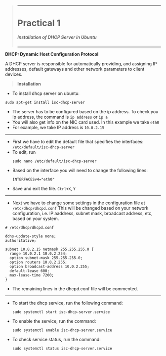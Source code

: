 >---
> # **Practical 1**
> #####  Installation of DHCP Server in Ubuntu
>---

__DHCP: Dynamic Host Configuration Protocol__

A DHCP server is responsible for automatically providing, and assigning IP addresses, default gateways and other network parameters to client devices.

> **Installation**
- To install dhcp server on ubuntu:
```
sudo apt-get install isc-dhcp-server
```

- The server has to be configured based on the ip address. To check you ip address, the command is `ip address` or `ip a`
- You will also get info on the NIC card used. In this example we take `eth0`
- For example, we take IP address is `10.0.2.15`
---
- First we have to edit the default file that specifies the interfaces: `/etc/default/isc-dhcp-server`
- To edit, run 
  ```
  sudo nano /etc/default/isc-dhcp-server
  ```
- Based on the interface you will need to change the following lines:
  ```
  INTERFACESv4="eth0"
  ```
- Save and exit the file. `Ctrl+X`, `Y`
---
- Next we have to change some settings in the configuration file at `/etc/dhcp/dhcpd.conf`
This will be changed based on your network configuration, i.e. IP aaddress, subnet mask, broadcast address, etc, based on your system.
```
# /etc/dhcp/dhcpd.conf

ddns-update-style none;
authoritative;

subnet 10.0.2.15 netmask 255.255.255.0 {
  range 10.0.2.1 10.0.2.254;
  option subnet-mask 255.255.255.0;
  option routers 10.0.2.255;
  option broadcast-address 10.0.2.255;
  default-lease 600;
  max-lease-time 7200;
}
```
- The remaining lines in the dhcpd.conf file will be commented.

---
- To start the dhcp service, run the following command:
  ```
  sudo systemctl start isc-dhcp-server.service
  ```

- To enable the service, run the command:
  ```
  sudo systemctl enable isc-dhcp-server.service
  ```

- To check service status, run the command:
  ```
  sudo systemctl status isc-dhcp-server.service
  ```